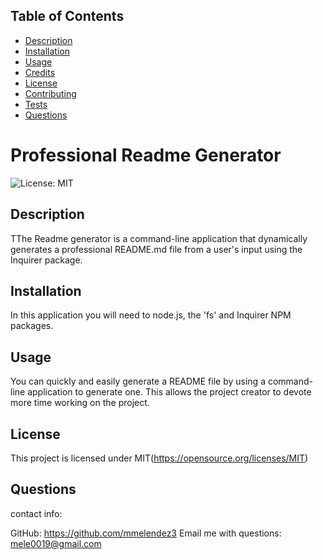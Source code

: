 ## Table of Contents 

  
  * [Description](#description)
  * [Installation](#installation)
  * [Usage](#usage)
  * [Credits](#credits)
  * [License](#license)
  * [Contributing](#contributing)
  * [Tests](#tests)
  * [Questions](#questions)
    
  
# Professional Readme Generator
![License: MIT](https://img.shields.io/badge/License-MIT-yellow.svg)

## Description 

TThe Readme generator is a command-line application that dynamically generates a professional README.md file from a user's input using the Inquirer package.


## Installation
In this application you will need to node.js, the 'fs' and Inquirer NPM packages.



## Usage 

You can quickly and easily generate a README file by using a command-line application to generate one. This allows the project creator to devote more time working on the project.



## License
This project is licensed under MIT(https://opensource.org/licenses/MIT)



## Questions

contact info:

GitHub: https://github.com/mmelendez3
Email me with questions: mele0019@gmail.com

